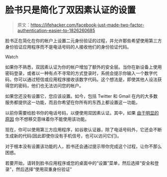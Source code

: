 # 脸书只是简化了双因素认证的设置

> 原文：<https://lifehacker.com/facebook-just-made-two-factor-authentication-easier-to-1826260685>

脸书正在简化在你的帐户上设置二元身份验证的过程，并允许那些希望使用第三方身份验证应用程序而不是电话号码的人接收他们的身份验证代码。

Watch

如果你不熟悉，双因素认证为你的帐户增加了额外的安全层。当你在新设备上使用密码登录，或者以一种有点不寻常的方式登录时，系统会提示你输入一个数字代码，你可以通过短信或应用程序接收该数字代码。这个想法是，即使其他人设法获得您的密码，他们也无法访问您的帐户。

如果您还没有设置它，您应该设置。如今，包括 Twitter 和 Gmail 在内的大多数服务都提供这一功能，而且你希望在你所有的东西上都设置这一功能。

以前你需要给脸书你的电话号码，以便使用双因素认证。其中，如果 [由于明显的原因](https://lifehacker.com/dont-delete-facebook-just-be-smarter-on-facebook-1823922407) 你不想移交意味着你不能使用该功能。

现在，你可以使用第三方应用程序，如谷歌认证器，除了电话号码外，它还会不断生成新的代码(因此即使你没有手机信号，也可以访问它们)。

对于根本没有设置该功能的人，脸书还会通过提示带你完成这个过程，让你不那么困惑。

若要开始，请转到脸书应用程序或您的桌面中的“设置”菜单，然后选择“安全和登录”，然后选择“使用双重身份验证”